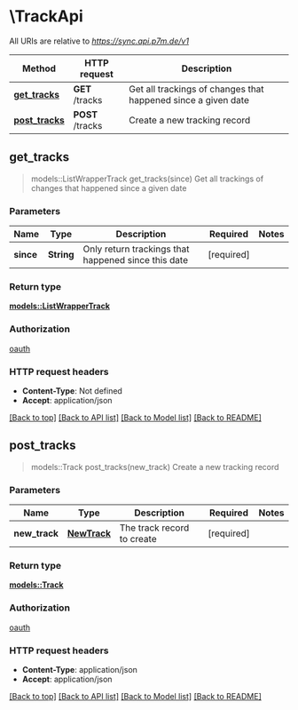 # \TrackApi

All URIs are relative to *https://sync.api.p7m.de/v1*

Method | HTTP request | Description
------------- | ------------- | -------------
[**get_tracks**](TrackApi.md#get_tracks) | **GET** /tracks | Get all trackings of changes that happened since a given date
[**post_tracks**](TrackApi.md#post_tracks) | **POST** /tracks | Create a new tracking record



## get_tracks

> models::ListWrapperTrack get_tracks(since)
Get all trackings of changes that happened since a given date

### Parameters


Name | Type | Description  | Required | Notes
------------- | ------------- | ------------- | ------------- | -------------
**since** | **String** | Only return trackings that happened since this date | [required] |

### Return type

[**models::ListWrapperTrack**](ListWrapper_Track.md)

### Authorization

[oauth](../README.md#oauth)

### HTTP request headers

- **Content-Type**: Not defined
- **Accept**: application/json

[[Back to top]](#) [[Back to API list]](../README.md#documentation-for-api-endpoints) [[Back to Model list]](../README.md#documentation-for-models) [[Back to README]](../README.md)


## post_tracks

> models::Track post_tracks(new_track)
Create a new tracking record

### Parameters


Name | Type | Description  | Required | Notes
------------- | ------------- | ------------- | ------------- | -------------
**new_track** | [**NewTrack**](NewTrack.md) | The track record to create | [required] |

### Return type

[**models::Track**](Track.md)

### Authorization

[oauth](../README.md#oauth)

### HTTP request headers

- **Content-Type**: application/json
- **Accept**: application/json

[[Back to top]](#) [[Back to API list]](../README.md#documentation-for-api-endpoints) [[Back to Model list]](../README.md#documentation-for-models) [[Back to README]](../README.md)

